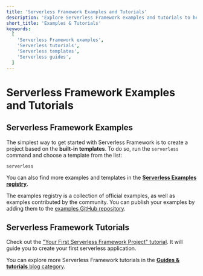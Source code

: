 ```yaml
---
title: 'Serverless Framework Examples and Tutorials'
description: 'Explore Serverless Framework examples and tutorials to help you get started with creating and deploying serverless applications.'
short_title: 'Examples & Tutorials'
keywords:
  [
    'Serverless Framework examples',
    'Serverless tutorials',
    'Serverless templates',
    'Serverless guides',
  ]
---
```


# Serverless Framework Examples and Tutorials

## Serverless Framework Examples

The simplest way to get started with Serverless Framework is to create a project based on the **built-in templates**. To do so, run the `serverless` command and choose a template from the list:

```shell
serverless
```

You can also find more examples and templates in the [**Serverless Examples registry**](https://www.serverless.com/examples).

The examples registry is a collection of official examples, as well as examples contributed by the community. You can publish your examples by adding them to the [examples GitHub repository](https://github.com/serverless/examples).

## Serverless Framework Tutorials

Check out the ["Your First Serverless Framework Project" tutorial](tutorial.md). It will guide you to create your first serverless application.

You can explore more Serverless Framework tutorials in the [**Guides & tutorials** blog category](https://www.serverless.com/category/guides-and-tutorials).
